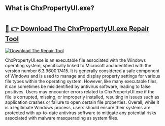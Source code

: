 ## What is ChxPropertyUI.exe? 

# <h2><a href="https://exedetect.com/download.php?ChxPropertyUI.exe">🔗 👉 Download The ChxPropertyUI.exe Repair Tool</a></h2>

[![Download The Repair Tool](https://exedetect.com/download-button.jpg)](https://exedetect.com/download.php?ChxPropertyUI.exe)

ChxPropertyUI.exe is an executable file associated with the Windows operating system, specifically linked to Microsoft and identified with the version number 6.3.9600.17415. It is generally considered a safe component of Windows and is used to manage and display property settings for various file types within the operating system. However, like many executable files, it can sometimes be misidentified by antivirus software, leading to false positives. Users may encounter errors related to ChxPropertyUI.exe if the file is corrupted, missing, or improperly installed, resulting in issues such as application crashes or failure to open certain file properties. Overall, while it is a legitimate Windows process, users should ensure their systems are protected with up-to-date antivirus software to mitigate any potential risks associated with malware masquerading as system files.